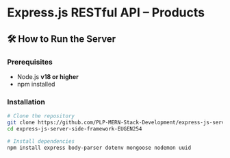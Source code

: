 # Express.js RESTful API – Products

## 🛠️ How to Run the Server

### Prerequisites
- Node.js **v18 or higher**
- npm installed

### Installation
```bash
# Clone the repository
git clone https://github.com/PLP-MERN-Stack-Development/express-js-server-side-framework-EUGEN254.git
cd express-js-server-side-framework-EUGEN254

# Install dependencies
npm install express body-parser dotenv mongoose nodemon uuid
